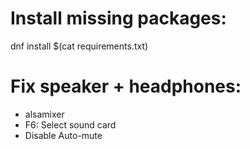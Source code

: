 # Install missing packages:
dnf install $(cat requirements.txt)

# Fix speaker + headphones:
- alsamixer
- F6: Select sound card
- Disable Auto-mute